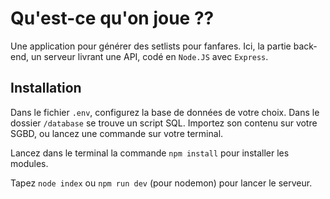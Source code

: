 # Qu'est-ce qu'on joue ??

Une application pour générer des setlists pour fanfares.
Ici, la partie back-end, un serveur livrant une API, codé en `Node.JS` avec `Express`.

## Installation

Dans le fichier `.env`, configurez la base de données de votre choix.
Dans le dossier `/database` se trouve un script SQL. Importez son contenu sur votre SGBD, ou lancez une commande sur votre terminal.

Lancez dans le terminal la commande `npm install` pour installer les modules.

Tapez `node index` ou `npm run dev` (pour nodemon) pour lancer le serveur.
